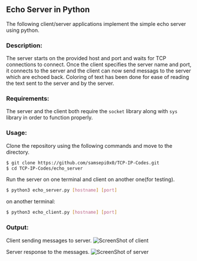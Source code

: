 ## Echo Server in Python

The following client/server applications implement the simple echo server
using python.

### Description:
  The server starts on the provided host and port and waits for TCP connections
  to connect. Once the client specifies the server name and port, it connects 
  to the server and the client can now send messags to the server which are 
  echoed back.
  Coloring of text has been done for ease of reading the text sent to the server
  and by the server.

### Requirements:
  The server and the client both require the `socket` library along with `sys` library
  in order to function properly.

### Usage:
  Clone the repository using the following commands and move to the directory.
  ```bash
  $ git clone https://github.com/samsepi0x0/TCP-IP-Codes.git
  $ cd TCP-IP-Codes/echo_server
  ```
  Run the server on one terminal and client on another one(for testing).
  ```bash
  $ python3 echo_server.py [hostname] [port]
  ```
  on another terminal:
  ```bash
  $ python3 echo_client.py [hostname] [port]
  ```
  
### Output:
  Client sending messages to server.
  ![ScreenShot of client](https://raw.githubusercontent.com/samsepi0x0/TCP-IP-Codes/main/echo_server/client.png)
  
  Server response to the messages.
  ![ScreenShot of server](https://raw.githubusercontent.com/samsepi0x0/TCP-IP-Codes/main/echo_server/server.png)
